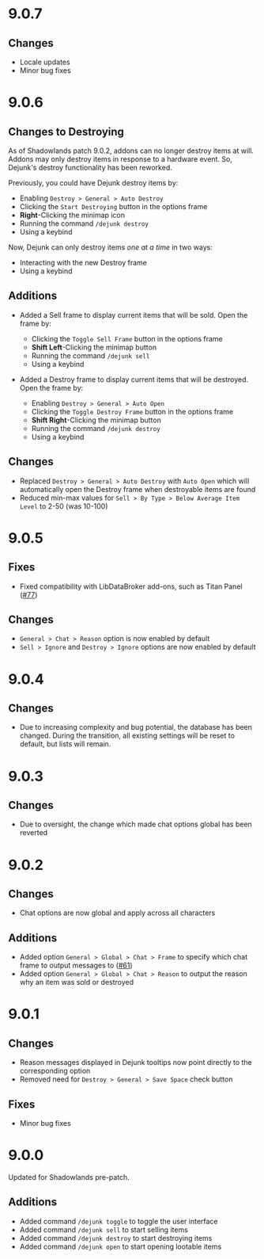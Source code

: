 # 9.0.7

## Changes

- Locale updates
- Minor bug fixes

# 9.0.6

## Changes to Destroying

As of Shadowlands patch 9.0.2, addons can no longer destroy items at will.
Addons may only destroy items in response to a hardware event.
So, Dejunk's destroy functionality has been reworked.

Previously, you could have Dejunk destroy items by:

- Enabling `Destroy > General > Auto Destroy`
- Clicking the `Start Destroying` button in the options frame
- **Right**-Clicking the minimap icon
- Running the command `/dejunk destroy`
- Using a keybind

Now, Dejunk can only destroy items _one at a time_ in two ways:

- Interacting with the new Destroy frame
- Using a keybind

## Additions

- Added a Sell frame to display current items that will be sold.
  Open the frame by:

  - Clicking the `Toggle Sell Frame` button in the options frame
  - **Shift Left**-Clicking the minimap button
  - Running the command `/dejunk sell`
  - Using a keybind

- Added a Destroy frame to display current items that will be destroyed.
  Open the frame by:
  - Enabling `Destroy > General > Auto Open`
  - Clicking the `Toggle Destroy Frame` button in the options frame
  - **Shift Right**-Clicking the minimap button
  - Running the command `/dejunk destroy`
  - Using a keybind

## Changes

- Replaced `Destroy > General > Auto Destroy` with `Auto Open` which will
  automatically open the Destroy frame when destroyable items are found
- Reduced min-max values for `Sell > By Type > Below Average Item Level` to
  2-50 (was 10-100)

# 9.0.5

## Fixes

- Fixed compatibility with LibDataBroker add-ons, such as Titan Panel ([#77](https://github.com/moody/Dejunk/issues/77))

## Changes

- `General > Chat > Reason` option is now enabled by default
- `Sell > Ignore` and `Destroy > Ignore` options are now enabled by default

# 9.0.4

## Changes

- Due to increasing complexity and bug potential, the database has been changed.
  During the transition, all existing settings will be reset to default, but
  lists will remain.

# 9.0.3

## Changes

- Due to oversight, the change which made chat options global has been reverted

# 9.0.2

## Changes

- Chat options are now global and apply across all characters

## Additions

- Added option `General > Global > Chat > Frame` to specify which chat frame to output messages to ([#61](https://github.com/moody/Dejunk/issues/61))
- Added option `General > Global > Chat > Reason` to output the reason why an item was sold or destroyed

# 9.0.1

## Changes

- Reason messages displayed in Dejunk tooltips now point directly to the corresponding option
- Removed need for `Destroy > General > Save Space` check button

## Fixes

- Minor bug fixes

# 9.0.0

Updated for Shadowlands pre-patch.

## Additions

- Added command `/dejunk toggle` to toggle the user interface
- Added command `/dejunk sell` to start selling items
- Added command `/dejunk destroy` to start destroying items
- Added command `/dejunk open` to start opening lootable items
